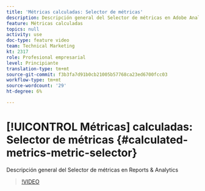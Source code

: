 ```yaml
---
title: 'Métricas calculadas: Selector de métricas'
description: Descripción general del Selector de métricas en Adobe Analytics
feature: Métricas calculadas
topics: null
activity: use
doc-type: feature video
team: Technical Marketing
kt: 2317
role: Profesional empresarial
level: Principiante
translation-type: tm+mt
source-git-commit: f3b3fa7d91b0cb21005b57768ca23ed6700fcc03
workflow-type: tm+mt
source-wordcount: '29'
ht-degree: 6%

---
```



# [!UICONTROL Métricas] calculadas: Selector de métricas  {#calculated-metrics-metric-selector}

Descripción general del Selector de métricas en Reports &amp; Analytics

>[!VIDEO](https://video.tv.adobe.com/v/25410/?quality=12)
